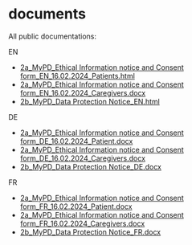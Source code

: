 # documents
All public documentations:

EN
<ul>
<li>
<a href="/documents/ICF/EN/2a_MyPD_Ethical Information notice and Consent form_EN_16.02.2024_Patients.html">2a_MyPD_Ethical Information notice and Consent form_EN_16.02.2024_Patients.html</a>
</li>
<li>
<a href="/documents/ICF/EN/2a_MyPD_Ethical Information notice and Consent form_EN_16.02.2024_Caregivers.docx">2a_MyPD_Ethical Information notice and Consent form_EN_16.02.2024_Caregivers.docx</a>
</li>
<li>
<a href="/documents/ICF/EN/2b_MyPD_Data Protection Notice_EN.html">2b_MyPD_Data Protection Notice_EN.html</a>
</li>
</ul>

DE
<ul>
<li>
<a href="/documents/ICF/DE/2a_MyPD_Ethical Information notice and Consent form_DE_16.02.2024_Patient.docx">2a_MyPD_Ethical Information notice and Consent form_DE_16.02.2024_Patient.docx</a>
</li>
<li>
<a href="/documents/ICF/DE/2a_MyPD_Ethical Information notice and Consent form_DE_16.02.2024_Caregivers.docx">2a_MyPD_Ethical Information notice and Consent form_DE_16.02.2024_Caregivers.docx</a>
</li>
<li>
<a href="/documents/ICF/DE/2b_MyPD_Data Protection Notice_DE.docx">2b_MyPD_Data Protection Notice_DE.docx</a>
</li>
</ul>

FR
<ul>
<li>
<a href="/documents/ICF/FR/2a_MyPD_Ethical Information notice and Consent form_FR_16.02.2024_Patients.docx">2a_MyPD_Ethical Information notice and Consent form_FR_16.02.2024_Patient.docx</a>
</li>
<li>
<a href="/documents/ICF/FR/2a_MyPD_Ethical Information notice and Consent form_FR_16.02.2024_Caregivers.docx">2a_MyPD_Ethical Information notice and Consent form_FR_16.02.2024_Caregivers.docx</a>
</li>
<li>
<a href="/documents/ICF/FR/2b_MyPD_Data Protection Notice_FR.docx">2b_MyPD_Data Protection Notice_FR.docx</a>
</li>
</ul>